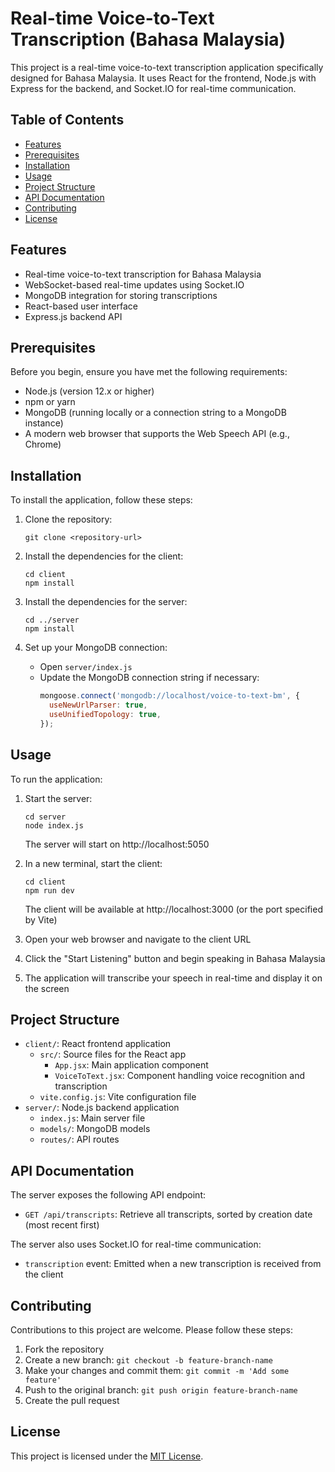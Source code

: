 # Real-time Voice-to-Text Transcription (Bahasa Malaysia)

This project is a real-time voice-to-text transcription application specifically designed for Bahasa Malaysia. It uses React for the frontend, Node.js with Express for the backend, and Socket.IO for real-time communication.

## Table of Contents

- [Features](#features)
- [Prerequisites](#prerequisites)
- [Installation](#installation)
- [Usage](#usage)
- [Project Structure](#project-structure)
- [API Documentation](#api-documentation)
- [Contributing](#contributing)
- [License](#license)

## Features

- Real-time voice-to-text transcription for Bahasa Malaysia
- WebSocket-based real-time updates using Socket.IO
- MongoDB integration for storing transcriptions
- React-based user interface
- Express.js backend API

## Prerequisites

Before you begin, ensure you have met the following requirements:

- Node.js (version 12.x or higher)
- npm or yarn
- MongoDB (running locally or a connection string to a MongoDB instance)
- A modern web browser that supports the Web Speech API (e.g., Chrome)

## Installation

To install the application, follow these steps:

1. Clone the repository:
   ```
   git clone <repository-url>
   ```

2. Install the dependencies for the client:
   ```
   cd client
   npm install
   ```

3. Install the dependencies for the server:
   ```
   cd ../server
   npm install
   ```

4. Set up your MongoDB connection:
   - Open `server/index.js`
   - Update the MongoDB connection string if necessary:
     ```javascript
     mongoose.connect('mongodb://localhost/voice-to-text-bm', {
       useNewUrlParser: true,
       useUnifiedTopology: true,
     });
     ```

## Usage

To run the application:

1. Start the server:
   ```
   cd server
   node index.js
   ```
   The server will start on http://localhost:5050

2. In a new terminal, start the client:
   ```
   cd client
   npm run dev
   ```
   The client will be available at http://localhost:3000 (or the port specified by Vite)

3. Open your web browser and navigate to the client URL

4. Click the "Start Listening" button and begin speaking in Bahasa Malaysia

5. The application will transcribe your speech in real-time and display it on the screen

## Project Structure

- `client/`: React frontend application
  - `src/`: Source files for the React app
    - `App.jsx`: Main application component
    - `VoiceToText.jsx`: Component handling voice recognition and transcription
  - `vite.config.js`: Vite configuration file
- `server/`: Node.js backend application
  - `index.js`: Main server file
  - `models/`: MongoDB models
  - `routes/`: API routes

## API Documentation

The server exposes the following API endpoint:

- `GET /api/transcripts`: Retrieve all transcripts, sorted by creation date (most recent first)

The server also uses Socket.IO for real-time communication:

- `transcription` event: Emitted when a new transcription is received from the client

## Contributing

Contributions to this project are welcome. Please follow these steps:

1. Fork the repository
2. Create a new branch: `git checkout -b feature-branch-name`
3. Make your changes and commit them: `git commit -m 'Add some feature'`
4. Push to the original branch: `git push origin feature-branch-name`
5. Create the pull request

## License

This project is licensed under the [MIT License](LICENSE).